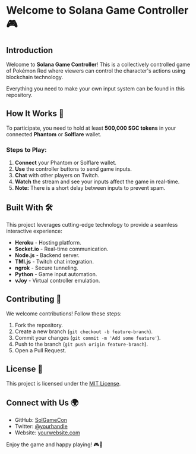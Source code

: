 # Welcome to Solana Game Controller 🎮

## Introduction
Welcome to **Solana Game Controller**! This is a collectively controlled game of Pokémon Red where viewers can control the character's actions using blockchain technology.

Everything you need to make your own input system can be found in this repository.

## How It Works 🚀
To participate, you need to hold at least **500,000 SGC tokens** in your connected **Phantom** or **Solflare** wallet.

### Steps to Play:
1. **Connect** your Phantom or Solflare wallet.
2. **Use** the controller buttons to send game inputs.
3. **Chat** with other players on Twitch.
4. **Watch** the stream and see your inputs affect the game in real-time.
5. **Note:** There is a short delay between inputs to prevent spam.

## Built With 🛠️
This project leverages cutting-edge technology to provide a seamless interactive experience:
- **Heroku** - Hosting platform.
- **Socket.io** - Real-time communication.
- **Node.js** - Backend server.
- **TMI.js** - Twitch chat integration.
- **ngrok** - Secure tunneling.
- **Python** - Game input automation.
- **vJoy** - Virtual controller emulation.

## Contributing 🤝
We welcome contributions! Follow these steps:
1. Fork the repository.
2. Create a new branch (`git checkout -b feature-branch`).
3. Commit your changes (`git commit -m 'Add some feature'`).
4. Push to the branch (`git push origin feature-branch`).
5. Open a Pull Request.

## License 📜
This project is licensed under the [MIT License](LICENSE).

## Connect with Us 🌍
- GitHub: [SolGameCon](https://github.com/SolGameCon/solana-controller)
- Twitter: [@yourhandle](https://twitter.com/solana_gc)
- Website: [yourwebsite.com](https://solanagc.fun)

Enjoy the game and happy playing! 🎮🚀

